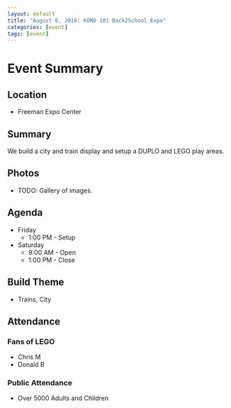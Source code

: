 ```yaml
---
layout: default
title: "August 6, 2016: KONO 101 Back2School Expo"
categories: [event]
tags: [event]
---
```


# Event Summary

## Location

- Freeman Expo Center

## Summary

We build a city and train display and setup a DUPLO and LEGO play areas.

## Photos

- TODO: Gallery of images.

## Agenda

- Friday
  - 1:00 PM - Setup
- Saturday
  - 9:00 AM - Open
  - 1:00 PM - Close

## Build Theme

- Trains, City

## Attendance

### Fans of LEGO

- Chris M
- Donald B

### Public Attendance

- Over 5000 Adults and Children
